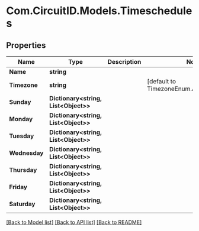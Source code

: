 
# Com.CircuitID.Models.Timeschedules

## Properties

Name | Type | Description | Notes
------------ | ------------- | ------------- | -------------
**Name** | **string** |  | 
**Timezone** | **string** |  | [default to TimezoneEnum.AmericaNewYork]
**Sunday** | **Dictionary&lt;string, List&lt;Object&gt;&gt;** |  | 
**Monday** | **Dictionary&lt;string, List&lt;Object&gt;&gt;** |  | 
**Tuesday** | **Dictionary&lt;string, List&lt;Object&gt;&gt;** |  | 
**Wednesday** | **Dictionary&lt;string, List&lt;Object&gt;&gt;** |  | 
**Thursday** | **Dictionary&lt;string, List&lt;Object&gt;&gt;** |  | 
**Friday** | **Dictionary&lt;string, List&lt;Object&gt;&gt;** |  | 
**Saturday** | **Dictionary&lt;string, List&lt;Object&gt;&gt;** |  | 

[[Back to Model list]](../README.md#documentation-for-models)
[[Back to API list]](../README.md#documentation-for-api-endpoints)
[[Back to README]](../README.md)

